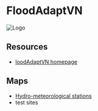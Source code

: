 # FloodAdaptVN

![Logo](https://uni-tuebingen.de/fileadmin/_processed_/4/1/csm_FA_Logo_blue_7a17c06ccb.png)

## Resources
* [loodAdaptVN homepage](https://floodadapt.eoc.dlr.de/)

## Maps
* [Hydro-meteorological stations](https://github.com/Geo-Uni-Tuebingen/FloodAdaptVN_stations\index.html)
* test sites

